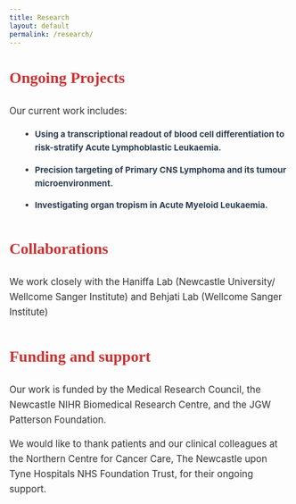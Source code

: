 ```yaml
---
title: Research
layout: default
permalink: /research/
---
```


<h1 class="research-page-title">Ongoing Projects</h1>

<!-- /Page Styling  -->
<style>

body {
  font-family:Poppins,-apple-system,BlinkMacSystemFont,"Segoe UI",Roboto,"Helvetica Neue",Arial,sans-serif; 
  color: #333; 
  padding-left: 60px;
  padding-right: 60px;
}

.research-page-title {
  font-family: 'Georgia', serif; /* Example font family */
  font-size: 2em;
  color: #CC3333; /* Custom color */
  text-align: left;
  margin-bottom: 30px;
}

.research-page-intro, .research-page-outro {
  font-size: 1.2em;
  margin-bottom: 50px; /* Adds space between text and team blocks */
  line-height: 1.6;
  text-align: left; /* Optional: center the text */
}

ul {
  line-height: 1.6;
  margin-left: 20px;
  font-size: 0.9em;
}

ul li {
  margin-bottom: 15px; /* Add space between the list items */
}

ul li strong {
  color: #2c3e50; /* Optional: different color for emphasis */
}

</style>

<div class="research-page-intro">
<p>Our current work includes:</p>
<ul>
  <li><strong>Using a transcriptional readout of blood cell differentiation to risk-stratify Acute Lymphoblastic Leukaemia.</strong></li>

  <li><strong>Precision targeting of Primary CNS Lymphoma and its tumour microenvironment.</strong></li>

  <li><strong>Investigating organ tropism in Acute Myeloid Leukaemia.</strong></li>
</ul>
</div>

<h1 class="research-page-title">Collaborations</h1>

<div class="research-page-intro">
<p>We work closely with the Haniffa Lab (Newcastle University/ Wellcome Sanger Institute) and Behjati Lab (Wellcome Sanger Institute)</p>
</div>

<h1 class="research-page-title">Funding and support</h1>

<div class="research-page-intro">
<p>Our work is funded by the Medical Research Council, the Newcastle NIHR Biomedical Research Centre, and the JGW Patterson Foundation.   

We would like to thank patients and our clinical colleagues at the Northern Centre for Cancer Care, The Newcastle upon Tyne Hospitals NHS Foundation Trust, for their ongoing support.
</p>
</div>